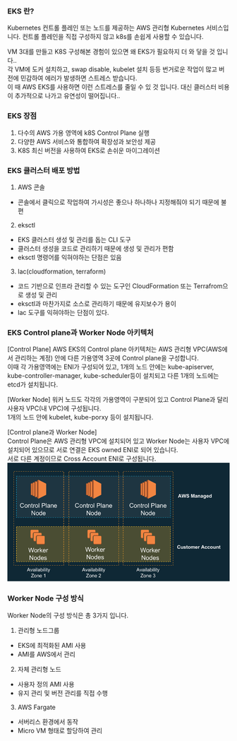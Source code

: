 ### EKS 란?
Kubernetes 컨트롤 플레인 또는 노드를 제공하는 AWS 관리형 Kubernetes 서비스입니다.
컨트롤 플레인을 직접 구성하지 않고 k8s를 손쉽게 사용할 수 있습니다.  
  
VM 3대를 만들고 K8S 구성해본 경험이 있으면 왜 EKS가 필요하지 더 와 닿을 것 입니다..  
각 VM에 도커 설치하고, swap disable, kubelet 설치 등등 번거로운 작업이 많고 버전에 민감하여 에러가 발생하면 스트레스 받습니다.  
이 때 AWS EKS를 사용하면 이런 스트레스를 줄일 수 있 것 입니다. 대신 클러스터 비용이 추가적으로 나가고 유연성이 떨어집니다..

### EKS 장점
1. 다수의 AWS 가용 영역에 k8S Control Plane 실행
2. 다양한 AWS 서비스와 통합하여 확장성과 보안성 제공
3. K8S 최신 버전을 사용하여 EKS로 손쉬운 마이그레이션

### EKS 클러스터 배포 방법
1. AWS 콘솔
  - 콘솔에서 클릭으로 작업하여 가시성은 좋으나 하나하나 지정해줘야 되기 때문에 불편
2. eksctl
  - EKS 클러스터 생성 및 관리를 돕는 CLI 도구
  - 클러스터 생성을 코드로 관리하기 때문에 생성 및 관리가 편함
  - eksctl 명령어를 익혀야하는 단점은 있음
3. lac(cloudformation, terraform)
  - 코드 기반으로 인프라 관리할 수 있는 도구인 CloudFormation 또는 Terrafrom으로 생성 및 관리
  - eksctl과 마찬가지로 소스로 관리하기 때문에 유지보수가 용이
  - lac 도구를 익혀야하는 단점이 있다.

### EKS Control plane과 Worker Node 아키텍처
[Control Plane]
AWS EKS의 Control plane 아키텍처는 AWS 관리형 VPC(AWS에서 관리하는 계정) 안에 다른 가용영역 3곳에 Control plane을 구성합니다.  
이때 각 가용영역에는 ENI가 구성되어 있고, 1개의 노드 안에는 kube-apiserver, kube-controller-manager, kube-scheduler등이 설치되고 다른 1개의 노드에는 etcd가 설치됩니다.  
  
[Worker Node]
워커 노드도 각각의 가용영역이 구분되어 있고 Control Plane과 달리 사용자 VPC(내 VPC)에 구성됩니다.  
1개의 노드 안에 kubelet, kube-porxy 등이 설치됩니다.  
  
[Control plane과 Worker Node]  
Control Plane은 AWS 관리형 VPC에 설치되어 있고 Worker Node는 사용자 VPC에 설치되어 있으므로 서로 연결은 EKS owned ENI로 되어 있습니다.  
서로 다른 계정이므로 Cross Account ENI로 구성됩니다.  
![Control&Data Plane 아키텍처](./images/1-1.png)

### Worker Node 구성 방식
Worker Node의 구성 방식은 총 3가지 입니다.
1. 관리형 노드그룹
  - EKS에 최적화된 AMI 사용
  - AMI를 AWS에서 관리
2. 자체 관리형 노드
  - 사용자 정의 AMI 사용
  - 유지 관리 및 버전 관리를 직접 수행
3. AWS Fargate
  - 서버리스 환경에서 동작
  - Micro VM 형태로 할당하여 관리

